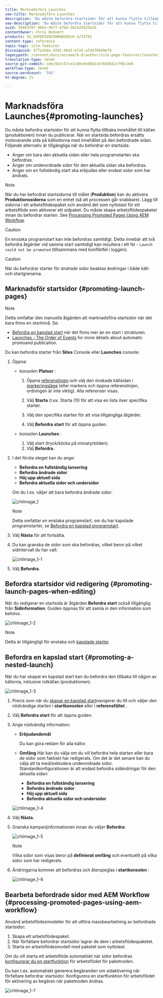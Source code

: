 ```yaml
---
title: Marknadsföra Launches
seo-title: Marknadsföra Launches
description: 'Du måste befordra startsidor för att kunna flytta tillbaka innehållet till källan (produktionen) innan du publicerar. '
seo-description: 'Du måste befordra startsidor för att kunna flytta tillbaka innehållet till källan (produktionen) innan du publicerar. '
uuid: 56483f8f-d66e-4677-a7bd-3b1425625b2b
contentOwner: Chris Bohnert
products: SG_EXPERIENCEMANAGER/6.4/SITES
content-type: reference
topic-tags: site-features
discoiquuid: 977a3dda-4292-4bd2-bfa5-af4d789d9ef9
legacypath: /content/docs/en/aem/6-0/author/site-page-features/launches
translation-type: tm+mt
source-git-commit: cdec5b3c57ce1c80c0ed6b5cb7650b52cf9bc340
workflow-type: tm+mt
source-wordcount: '742'
ht-degree: 2%

---
```



# Marknadsföra Launches{#promoting-launches}

Du måste befordra startsidor för att kunna flytta tillbaka innehållet till källan (produktionen) innan du publicerar. När en startsida befordras ersätts motsvarande sida på källsidorna med innehållet på den befordrade sidan. Följande alternativ är tillgängliga när du befordrar en startsida:

* Anger om bara den aktuella sidan eller hela programstarten ska befordras.
* Anger om underordnade sidor för den aktuella sidan ska befordras.
* Anger om en fullständig start ska erbjudas eller endast sidor som har ändrats.

>[!NOTE]
>
>När du har befordrat startsidorna till målet (**Produktion**) kan du aktivera **Produktionssidorna** som en enhet (så att processen går snabbare). Lägg till sidorna i ett arbetsflödespaket och använd det som nyttolast för ett arbetsflöde som aktiverar ett sidpaket. Du måste skapa arbetsflödespaketet innan du befordrar starten. See [Processing Promoted Pages Using AEM Workflow](#processing-promoted-pages-using-aem-workflow).

>[!CAUTION]
>
>En enstaka programstart kan inte befordras samtidigt. Detta innebär att två befordra åtgärder vid samma start samtidigt kan resultera i ett fel - `Launch could not be promoted` (tillsammans med konfliktfel i loggen).

>[!CAUTION]
>
>När du befordrar starter för *ändrade* sidor beaktas ändringar i både käll- och startgrenarna.

## Marknadsför startsidor {#promoting-launch-pages}

>[!NOTE]
>
>Detta omfattar den manuella åtgärden att marknadsföra startsidor när det bara finns en startnivå. Se:
>
>* [Befordra en kapslad start](#promoting-a-nested-launch) när det finns mer än en start i strukturen.
>* [Launches - The Order of Events](/help/sites-authoring/launches.md#launches-the-order-of-events) for more details about automatic promoand publication.

>



Du kan befordra starter från **Sites** Console eller **Launches** console:

1. Öppna:

   * konsolen **Platser** :

      1. Öppna [referenslinjen](/help/sites-authoring/author-environment-tools.md#references) och välj den önskade källsidan i [markeringsläge](/help/sites-authoring/basic-handling.md) (eller markera och öppna referenslinjen, ordningen är inte viktig). Alla referenser visas.

      1. Välj **Starta** (t.ex. Starta (1)) för att visa en lista över specifika starter.
      1. Välj den specifika starten för att visa tillgängliga åtgärder.
      1. Välj **Befordra start** för att öppna guiden.
   * konsolen **Launches** :

      1. Välj start (tryck/klicka på miniatyrbilden).
      1. Välj **Befordra**.


1. I det första steget kan du ange:

   * **Befordra en fullständig lansering**
   * **Befordra ändrade sidor**
   * **Höj upp aktuell sida**
   * **Befordra aktuella sidor och undersidor**

   Om du t.ex. väljer att bara befordra ändrade sidor:

   ![chlimage_1](assets/chlimage_1.png)

   >[!NOTE]
   >
   >Detta omfattar en enstaka programstart, om du har kapslade programstarter, se [Befordra en kapslad programstart](#promoting-a-nested-launch).

1. Välj **Nästa** för att fortsätta.
1. Du kan granska de sidor som ska befordras, vilket beror på vilket sidintervall du har valt:

   ![chlimage_1-1](assets/chlimage_1-1.png)

1. Välj **Befordra**.

## Befordra startsidor vid redigering {#promoting-launch-pages-when-editing}

När du redigerar en startsida är åtgärden **Befordra start** också tillgänglig från **Sidinformation**. Guiden öppnas för att samla in den information som behövs.

![chlimage_1-2](assets/chlimage_1-2.png)

>[!NOTE]
>
>Detta är tillgängligt för enstaka och [kapslade starter](#promoting-a-nested-launch).

## Befordra en kapslad start {#promoting-a-nested-launch}

När du har skapat en kapslad start kan du befordra den tillbaka till någon av källorna, inklusive rotkällan (produktionen).

![chlimage_1-3](assets/chlimage_1-3.png)

1. Precis som när du [skapar en kapslad start](/help/sites-authoring/launches-creating.md#creating-a-nested-launch)navigerar du till och väljer den nödvändiga starten i **startkonsolen** eller i **referensfältet** .
1. Välj **Befordra start** för att öppna guiden.

1. Ange nödvändig information:

   * **Erbjudandemål**

      Du kan göra reklam för alla källor.

   * **Omfång** Här kan du välja om du vill befordra hela starten eller bara de sidor som faktiskt har redigerats. Om det är det senare kan du välja att ta med/exkludera underordnade sidor. Standardkonfigurationen är att endast befordra sidändringar för den aktuella sidan:

      * **Befordra en fullständig lansering**
      * **Befordra ändrade sidor**
      * **Höj upp aktuell sida**
      * **Befordra aktuella sidor och undersidor**

   ![chlimage_1-4](assets/chlimage_1-4.png)

1. Välj **Nästa**.
1. Granska kampanjinformationen innan du väljer **Befordra**:

   ![chlimage_1-5](assets/chlimage_1-5.png)

   >[!NOTE]
   >
   >Vilka sidor som visas beror på **definierat omfång** och eventuellt på vilka sidor som har redigerats.

1. Ändringarna kommer att befordras och återspeglas i **startkonsolen** :

   ![chlimage_1-6](assets/chlimage_1-6.png)

## Bearbeta befordrade sidor med AEM Workflow {#processing-promoted-pages-using-aem-workflow}

Använd arbetsflödesmodeller för att utföra massbearbetning av befordrade startsidor:

1. Skapa ett arbetsflödespaket.
1. När författare befordrar startsidor lagrar de dem i arbetsflödespaketet.
1. Starta en arbetsflödesmodell med paketet som nyttolast.

Om du vill starta ett arbetsflöde automatiskt när sidor befordras [konfigurerar du en startfunktion](/help/sites-administering/workflows-starting.md#workflows-launchers) för arbetsflödet för paketnoden.

Du kan t.ex. automatiskt generera begäranden om sidaktivering när författare befordrar startsidor. Konfigurera en startfunktion för arbetsflödet för aktivering av begäran när paketnoden ändras.

![chlimage_1-7](assets/chlimage_1-7.png)

